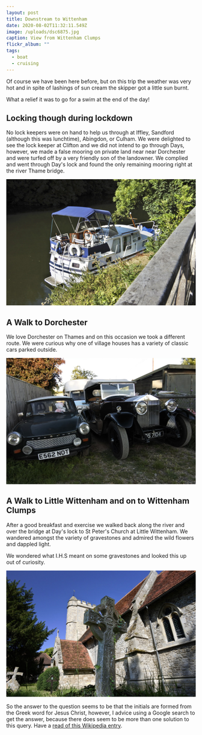 ```yaml
---
layout: post
title: Downstream to Wittenham
date: 2020-08-02T11:32:11.549Z
image: /uploads/dsc6875.jpg
caption: View from Wittenham Clumps
flickr_album: ""
tags:
  - boat
  - cruising
---
```

Of course we have been here before, but on this trip the weather was very hot and in spite of lashings of sun cream the skipper got a little sun burnt.

What a relief it was to go for a swim at the end of the day!

## Locking though during lockdown

No lock keepers were on hand to help us through at Iffley, Sandford (although this was lunchtime), Abingdon, or Culham. We were delighted to see the lock keeper at Clifton and we did not intend to go through Days, however, we made a false mooring on private land near near Dorchester and were turfed off by a very friendly son of the landowner. We complied and went through Day's lock and found the only remaining mooring right at the river Thame bridge.

![The foot bridge over the Thame river as it enters the Thames](/uploads/dsc6853.jpg "The foot bridge over the Thame river as it enters the Thames")

## A Walk to Dorchester

We love Dorchester on Thames and on this occasion we took a different route. We were curious why one of village houses has a variety of classic cars parked outside.

![A Trabant from Germany and a truly British Rolls Royce](/uploads/dsc6843.jpg "A Trabant from Germany and a truly British Rolls Royce")

## A Walk to Little Wittenham and on to Wittenham Clumps

After a good breakfast and exercise we walked back along the river and over the bridge at Day's lock to St Peter's Church at Little Wittenham. We wandered amongst the variety of gravestones and admired the wild flowers and dappled light.

We wondered what I.H.S meant on some gravestones and looked this up out of curiosity.

![St Peter's Church, Little Wittenham](/uploads/dsc6869.jpg "St Peter's Church, Little Wittenham")

So the answer to the question seems to be that the initials are formed from the Greek word for Jesus Christ, however, I advice using a Google search to get the answer, because there does seem to be more than one solution to this query. Have a [read of this Wikipedia entry](https://simple.wikipedia.org/wiki/Christogram_IHS).
